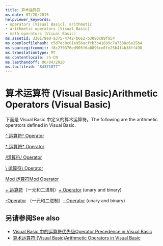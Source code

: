 ```yaml
---
title: 算术运算符
ms.date: 07/20/2015
helpviewer_keywords:
- operators [Visual Basic], arithmetic
- arithmetic operators [Visual Basic]
- math operators [Visual Basic]
ms.assetid: 330178e0-a375-4742-b662-b3080c89fa54
ms.openlocfilehash: c5d7ec0c01e956acfcb3b41689c7a7338c6e25b4
ms.sourcegitcommit: f8c270376ed905f6a8896ce0fe25b4f4b38ff498
ms.translationtype: MT
ms.contentlocale: zh-CN
ms.lasthandoff: 06/04/2020
ms.locfileid: "84371877"
---
```

# <a name="arithmetic-operators-visual-basic"></a><span data-ttu-id="ff661-102">算术运算符 (Visual Basic)</span><span class="sxs-lookup"><span data-stu-id="ff661-102">Arithmetic Operators (Visual Basic)</span></span>
<span data-ttu-id="ff661-103">下面是 Visual Basic 中定义的算术运算符。</span><span class="sxs-lookup"><span data-stu-id="ff661-103">The following are the arithmetic operators defined in Visual Basic.</span></span>  
  
 [<span data-ttu-id="ff661-104">^ 运算符</span><span class="sxs-lookup"><span data-stu-id="ff661-104">^ Operator</span></span>](exponentiation-operator.md)  
  
 [<span data-ttu-id="ff661-105">\* 运算符</span><span class="sxs-lookup"><span data-stu-id="ff661-105">\* Operator</span></span>](multiplication-operator.md)  
  
 [<span data-ttu-id="ff661-106">/运算符</span><span class="sxs-lookup"><span data-stu-id="ff661-106">/ Operator</span></span>](floating-point-division-operator.md)  
  
 [<span data-ttu-id="ff661-107">\ 运算符</span><span class="sxs-lookup"><span data-stu-id="ff661-107">\ Operator</span></span>](integer-division-operator.md)  
  
 [<span data-ttu-id="ff661-108">Mod 运算符</span><span class="sxs-lookup"><span data-stu-id="ff661-108">Mod Operator</span></span>](mod-operator.md)  
  
 <span data-ttu-id="ff661-109">[+ 运算符](addition-operator.md)（一元和二进制）</span><span class="sxs-lookup"><span data-stu-id="ff661-109">[+ Operator](addition-operator.md) (unary and binary)</span></span>  
  
 <span data-ttu-id="ff661-110">[-Operator](subtraction-operator.md) （一元和二进制）</span><span class="sxs-lookup"><span data-stu-id="ff661-110">[- Operator](subtraction-operator.md) (unary and binary)</span></span>  
  
## <a name="see-also"></a><span data-ttu-id="ff661-111">另请参阅</span><span class="sxs-lookup"><span data-stu-id="ff661-111">See also</span></span>

- [<span data-ttu-id="ff661-112">Visual Basic 中的运算符优先级</span><span class="sxs-lookup"><span data-stu-id="ff661-112">Operator Precedence in Visual Basic</span></span>](operator-precedence.md)
- [<span data-ttu-id="ff661-113">算术运算符 (Visual Basic)</span><span class="sxs-lookup"><span data-stu-id="ff661-113">Arithmetic Operators in Visual Basic</span></span>](../../programming-guide/language-features/operators-and-expressions/arithmetic-operators.md)
